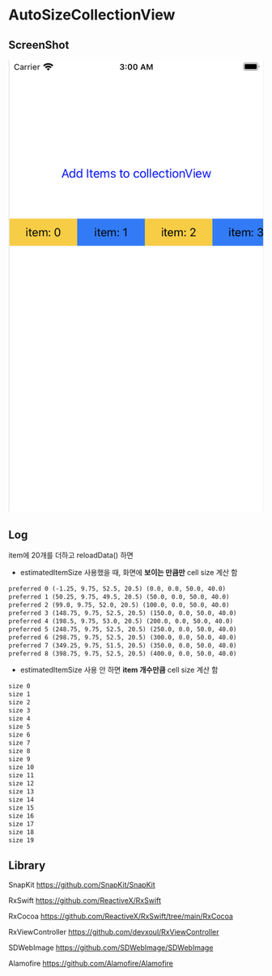 # AutoSizeCollectionView


## ScreenShot
![image](https://github.com/drkong1/AutoSizeCollectionView/blob/main/screen.png)



## Log
item에 20개를 더하고 reloadData() 하면

- estimatedItemSize 사용했을 때, 화면에 **보이는 만큼만** cell size 계산 함
```
preferred 0 (-1.25, 9.75, 52.5, 20.5) (0.0, 0.0, 50.0, 40.0)
preferred 1 (50.25, 9.75, 49.5, 20.5) (50.0, 0.0, 50.0, 40.0)
preferred 2 (99.0, 9.75, 52.0, 20.5) (100.0, 0.0, 50.0, 40.0)
preferred 3 (148.75, 9.75, 52.5, 20.5) (150.0, 0.0, 50.0, 40.0)
preferred 4 (198.5, 9.75, 53.0, 20.5) (200.0, 0.0, 50.0, 40.0)
preferred 5 (248.75, 9.75, 52.5, 20.5) (250.0, 0.0, 50.0, 40.0)
preferred 6 (298.75, 9.75, 52.5, 20.5) (300.0, 0.0, 50.0, 40.0)
preferred 7 (349.25, 9.75, 51.5, 20.5) (350.0, 0.0, 50.0, 40.0)
preferred 8 (398.75, 9.75, 52.5, 20.5) (400.0, 0.0, 50.0, 40.0)
```


- estimatedItemSize 사용 안 하면 **item 개수만큼** cell size 계산 함
```
size 0
size 1
size 2
size 3
size 4
size 5
size 6
size 7
size 8
size 9
size 10
size 11
size 12
size 13
size 14
size 15
size 16
size 17
size 18
size 19
```


## Library
SnapKit
https://github.com/SnapKit/SnapKit

RxSwift
https://github.com/ReactiveX/RxSwift

RxCocoa
https://github.com/ReactiveX/RxSwift/tree/main/RxCocoa

RxViewController
https://github.com/devxoul/RxViewController

SDWebImage
https://github.com/SDWebImage/SDWebImage

Alamofire
https://github.com/Alamofire/Alamofire
